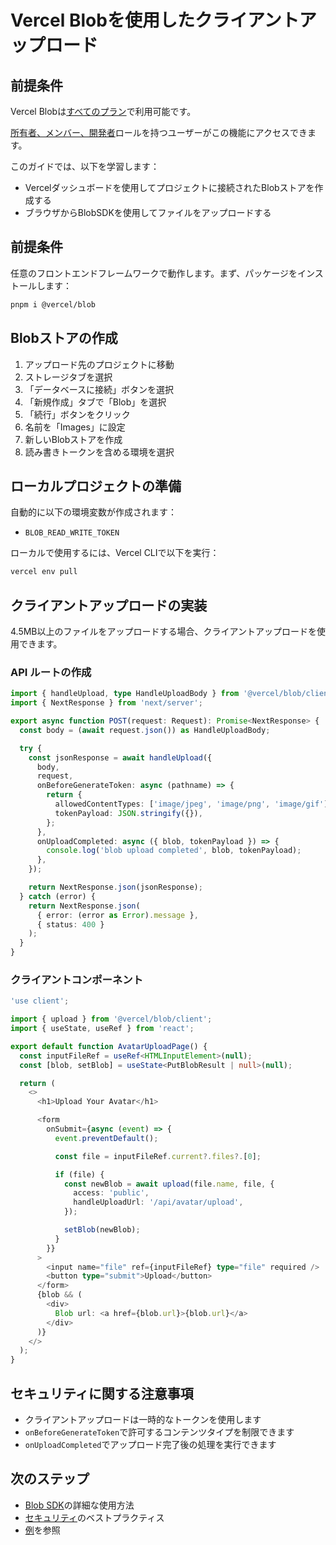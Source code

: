 # Vercel Blobを使用したクライアントアップロード

## 前提条件

Vercel Blobは[すべてのプラン](/docs/plans)で利用可能です。

[所有者、メンバー、開発者](/docs/rbac/access-roles#owner-member-developer-role)ロールを持つユーザーがこの機能にアクセスできます。

このガイドでは、以下を学習します：

- Vercelダッシュボードを使用してプロジェクトに接続されたBlobストアを作成する
- ブラウザからBlobSDKを使用してファイルをアップロードする

## 前提条件

任意のフロントエンドフレームワークで動作します。まず、パッケージをインストールします：

```bash
pnpm i @vercel/blob
```

## Blobストアの作成

1. アップロード先のプロジェクトに移動
2. ストレージタブを選択
3. 「データベースに接続」ボタンを選択
4. 「新規作成」タブで「Blob」を選択
5. 「続行」ボタンをクリック
6. 名前を「Images」に設定
7. 新しいBlobストアを作成
8. 読み書きトークンを含める環境を選択

## ローカルプロジェクトの準備

自動的に以下の環境変数が作成されます：
- `BLOB_READ_WRITE_TOKEN`

ローカルで使用するには、Vercel CLIで以下を実行：

```bash
vercel env pull
```

## クライアントアップロードの実装

4.5MB以上のファイルをアップロードする場合、クライアントアップロードを使用できます。

### API ルートの作成

```typescript
import { handleUpload, type HandleUploadBody } from '@vercel/blob/client';
import { NextResponse } from 'next/server';

export async function POST(request: Request): Promise<NextResponse> {
  const body = (await request.json()) as HandleUploadBody;

  try {
    const jsonResponse = await handleUpload({
      body,
      request,
      onBeforeGenerateToken: async (pathname) => {
        return {
          allowedContentTypes: ['image/jpeg', 'image/png', 'image/gif'],
          tokenPayload: JSON.stringify({}),
        };
      },
      onUploadCompleted: async ({ blob, tokenPayload }) => {
        console.log('blob upload completed', blob, tokenPayload);
      },
    });

    return NextResponse.json(jsonResponse);
  } catch (error) {
    return NextResponse.json(
      { error: (error as Error).message },
      { status: 400 }
    );
  }
}
```

### クライアントコンポーネント

```typescript
'use client';

import { upload } from '@vercel/blob/client';
import { useState, useRef } from 'react';

export default function AvatarUploadPage() {
  const inputFileRef = useRef<HTMLInputElement>(null);
  const [blob, setBlob] = useState<PutBlobResult | null>(null);

  return (
    <>
      <h1>Upload Your Avatar</h1>

      <form
        onSubmit={async (event) => {
          event.preventDefault();

          const file = inputFileRef.current?.files?.[0];

          if (file) {
            const newBlob = await upload(file.name, file, {
              access: 'public',
              handleUploadUrl: '/api/avatar/upload',
            });

            setBlob(newBlob);
          }
        }}
      >
        <input name="file" ref={inputFileRef} type="file" required />
        <button type="submit">Upload</button>
      </form>
      {blob && (
        <div>
          Blob url: <a href={blob.url}>{blob.url}</a>
        </div>
      )}
    </>
  );
}
```

## セキュリティに関する注意事項

- クライアントアップロードは一時的なトークンを使用します
- `onBeforeGenerateToken`で許可するコンテンツタイプを制限できます
- `onUploadCompleted`でアップロード完了後の処理を実行できます

## 次のステップ

- [Blob SDK](/docs/vercel-blob/using-blob-sdk)の詳細な使用方法
- [セキュリティ](/docs/vercel-blob/security)のベストプラクティス
- [例](/docs/vercel-blob/examples)を参照
